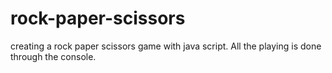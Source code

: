 # rock-paper-scissors
creating a rock paper scissors game with java script. All the playing is done through the console.

